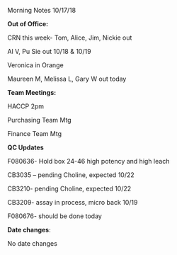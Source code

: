 Morning Notes 10/17/18

**Out of Office:**

CRN this week- Tom, Alice, Jim, Nickie out

Al V, Pu Sie out 10/18 & 10/19

Veronica in Orange

Maureen M, Melissa L, Gary W out today

**Team Meetings:**

HACCP 2pm

Purchasing Team Mtg

Finance Team Mtg

**QC Updates**

F080636- Hold box 24-46 high potency and high leach

CB3035 – pending Choline, expected 10/22

CB3210- pending Choline, expected 10/22

CB3209- assay in process, micro back 10/19

F080676- should be done today

**Date changes**:

No date changes
